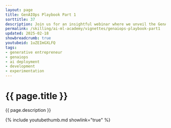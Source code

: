 ```yaml
---
layout: page
title: GenAIOps Playbook Part 1
sorttitle: 37
description: Join us for an insightful webinar where we unveil the GenAIOps playbook, a comprehensive guide to deploying your Gen AI applications into production. This playbook is designed to be your ultimate resource for mastering GenAIOps, providing a detailed workflow to ensure seamless production deployments. Our series will cover four critical phases Prototype, Development, Experimentation/Testing, and Operations. In the first part of this series, we will dive into the Prototype and Development phases, featuring a developer showcase to highlight practical applications and best practices.
permalink: /skilling/ai-ml-academy/vignettes/genaiops-playbook-part1
updated: 2025-02-18
showbreadcrumb: true
youtubeid: 1uZEImGXLFQ
tags:
- generative entrepreneur
- genaiops
- ai deployment
- development
- experimentation
---
```


# {{ page.title }}

{{ page.description }}

{% include youtubethumb.md showlink="true" %}
